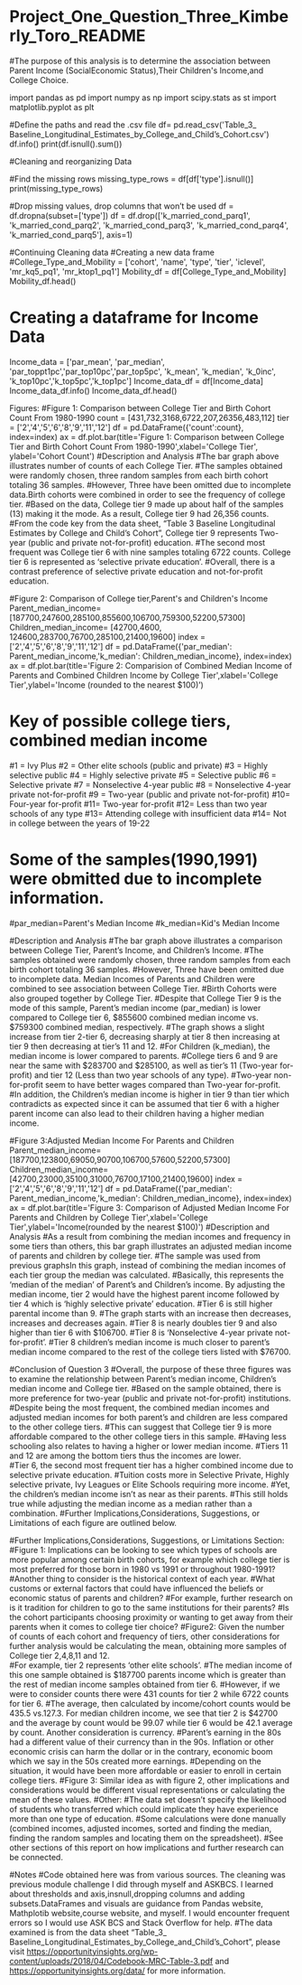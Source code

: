 # Project_One_Question_Three_Kimberly_Toro_README

#The purpose of this analysis is to determine the association between Parent Income (SocialEconomic Status),Their Children's Income,and College Choice. 

import pandas as pd
import numpy as np
import scipy.stats as st
import matplotlib.pyplot as plt



#Define the paths and read the .csv file
df= pd.read_csv('Table_3_ Baseline_Longitudinal_Estimates_by_College_and_Child’s_Cohort.csv')
df.info()
print(df.isnull().sum())


#Cleaning and reorganizing Data 


#Find the missing rows 
missing_type_rows = df[df['type'].isnull()]
print(missing_type_rows)


#Drop missing values, drop columns that won’t be used 
df = df.dropna(subset=['type'])
df = df.drop(['k_married_cond_parq1', 'k_married_cond_parq2', 'k_married_cond_parq3', 'k_married_cond_parq4', 'k_married_cond_parq5'], axis=1)


#Continuing Cleaning data 
#Creating a new data frame
#College_Type_and_Mobility = ['cohort', 'name', 'type', 'tier', 'iclevel', 'mr_kq5_pq1', 'mr_ktop1_pq1']
Mobility_df = df[College_Type_and_Mobility]
Mobility_df.head()


# Creating a dataframe for Income Data
Income_data = ['par_mean', 'par_median', 'par_toppt1pc','par_top10pc','par_top5pc',
                  'k_mean', 'k_median', 'k_0inc', 'k_top10pc','k_top5pc','k_top1pc']
Income_data_df = df[Income_data]
Income_data_df.info()
Income_data_df.head()


Figures:
#Figure 1: Comparison between College Tier and Birth Cohort Count From 1980-1990
count = [431,732,3168,6722,207,26356,483,112]
tier = ['2','4','5','6','8','9','11','12']
df = pd.DataFrame({'count':count}, index=index)
ax = df.plot.bar(title='Figure 1: Comparison between College Tier and Birth Cohort Count From 1980-1990',xlabel='College Tier', ylabel='Cohort Count')
#Description and Analysis
#The bar graph above illustrates number of counts of each College Tier. 
#The samples obtained were randomly chosen, three random samples from each birth cohort totaling 36 samples. 
#However, Three have been omitted due to incomplete data.Birth cohorts were combined in order to see the frequency of college tier. 
#Based on the data, College tier 9 made up about half of the samples (13) making it the mode. As a result, College tier 9 had 26,356 counts. 
#From the code key from the data sheet, “Table 3 Baseline Longitudinal Estimates by College and Child’s Cohort”, College tier 9 represents Two-year (public and private not-for-profit) education.
#The second most frequent was College tier 6 with nine samples totaling 6722 counts. College tier 6 is represented as ‘selective private education’. 
#Overall, there is a contrast preference of selective private education and not-for-profit education.


#Figure 2: Comparison of College tier,Parent's and Children's Income
Parent_median_income= [187700,247600,285100,855600,106700,759300,52200,57300]
Children_median_income= [42700,4600, 124600,283700,76700,285100,21400,19600]
index = ['2','4','5','6','8','9','11','12']
df = pd.DataFrame({'par_median': Parent_median_income,'k_median': Children_median_income}, index=index)
ax = df.plot.bar(title='Figure 2: Comparision of Combined Median Income of Parents and Combined Children Income by College Tier',xlabel='College Tier',ylabel='Income (rounded to the nearest $100)’)
# Key of possible college tiers, combined median income
#1 = Ivy Plus 
#2 = Other elite schools (public and private) 
#3 = Highly selective public 
#4 = Highly selective private 
#5 = Selective public 
#6 = Selective private 
#7 = Nonselective 4-year public 
#8 = Nonselective 4-year private not-for-profit 
#9 = Two-year (public and private not-for-profit) 
#10= Four-year for-profit 
#11= Two-year for-profit 
#12= Less than two year schools of any type 
#13= Attending college with insufficient data 
#14= Not in college between the years of 19-22
# Some of the samples(1990,1991) were obmitted due to incomplete information. 
#par_median=Parent's Median Income
#k_median=Kid's Median Income 


#Description and Analysis
#The bar graph above illustrates a comparison between College Tier, Parent’s Income, and Children’s Income. 
#The samples obtained were randomly chosen, three random samples from each birth cohort totaling 36 samples. 
#However, Three have been omitted due to incomplete data. Median Incomes of Parents and Children were combined to see association between College Tier.
#Birth Cohorts were also grouped together by College Tier. 
#Despite that College Tier 9 is the mode of this sample, Parent’s median income (par_median) is lower compared to College tier 6, $855600 combined median income vs. $759300 combined median, respectively. 
#The graph shows a slight increase from tier 2-tier 6, decreasing sharply at tier 8 then increasing at tier 9 then decreasing at tier’s 11 and 12. 
#For Children (k_median), the median income is lower compared to parents. 
#College tiers 6 and 9 are near the same with $283700 and $285100, as well as tier’s 11 (Two-year for-profit) and tier 12 (Less than two year schools of any type).
#Two-year non-for-profit seem to have better wages compared than Two-year for-profit.
#In addition, the Children’s median income is higher in tier 9 than tier which contradicts as expected since it can be assumed that tier 6 with a higher parent income can also lead to their children having a higher median income. 


#Figure 3:Adjusted Median Income For Parents and Children
Parent_median_income= [187700,123800,69050,90700,106700,57600,52200,57300]
Children_median_income= [42700,23000,35100,31000,76700,17100,21400,19600]
index = ['2','4','5','6','8','9','11','12']
df = pd.DataFrame({'par_median': Parent_median_income,'k_median': Children_median_income}, index=index)
ax = df.plot.bar(title='Figure 3: Comparison of Adjusted Median Income For Parents and Children by College Tier',xlabel='College Tier',ylabel='Income(rounded by the nearest $100)')
#Description and Analysis 
#As a result from combining the median incomes and frequency in some tiers than others, this bar graph illustrates an adjusted median income of parents and children by college tier. 
#The sample was used from previous graphsIn this graph, instead of combining the median incomes of each tier group the median was calculated. 
#Basically, this represents the ‘median of the median’ of Parent’s and Children’s income. By adjusting the median income, tier 2 would have the highest parent income followed by tier 4 which is ‘highly selective private’ education. 
#Tier 6 is still higher parental income than 9. 
#The graph starts with an increase then decreases, increases and decreases again. 
#Tier 8 is nearly doubles  tier 9 and also higher than tier 6 with $106700. 
#Tier 8 is ‘Nonselective 4-year private not-for-profit’. 
#Tier 8 children’s median income is much closer to parent’s median income compared to the rest of the college tiers listed with $76700.  

#Conclusion of Question 3
#Overall, the purpose of these three figures was to examine the relationship between Parent’s median income, Children’s median income and College tier. #Based on the sample obtained, there is more preference for two-year (public and private not-for-profit) institutions. 
#Despite being the most frequent, the combined median incomes and adjusted median incomes for both parent’s and children are less compared to the other college tiers. 
#This can suggest that College tier 9 is more affordable compared to the other college tiers in this sample. 
#Having less schooling also relates to having a higher or lower median income. 
#Tiers 11 and 12 are among the bottom tiers thus the incomes are lower.  
#Tier 6, the second most frequent tier  has a higher combined income due to selective private education. 
#Tuition costs more in Selective Private, Highly selective private, Ivy Leagues or Elite Schools requiring more income. 
#Yet, the children’s median income isn’t as near as their parents. 
#This still holds true while adjusting the median income as a median rather than a combination. 
#Further Implications,Considerations, Suggestions, or Limitations of each figure are outlined below.


#Further Implications,Considerations, Suggestions, or Limitations Section:
#Figure 1: Implications can be looking to see which types of schools are more popular among certain birth cohorts, for example which college tier is most preferred for those born in 1980 vs 1991 or throughout 1980-1991? 
#Another thing to consider is the historical context of each year. 
#What customs or external factors that could have influenced the beliefs or economic status of parents and children?
#For example, further research on  is it tradition for children to go to the same institutions for their parents? 
#Is the cohort participants choosing proximity or wanting to get away from their parents when it comes to college tier choice? 
#Figure2: Given the number of counts of each cohort and frequency of tiers, other considerations for further analysis would be calculating the mean, obtaining more samples of College tier 2,4,8,11 and 12.  
#For example, tier 2 represents ‘other elite schools’. 
#The median income of this one sample obtained is $187700 parents income which is greater than the rest of median income samples obtained from tier 6. 
#However, if we were to consider counts there were 431 counts for tier 2 while 6722 counts for tier 6. 
#The average, then calculated by income/cohort counts would be 435.5 vs.127.3. For median children income, we see that tier 2 is $42700 and the average by count would be 99.07 while tier 6 would be 42.1 average by count. Another consideration is currency. 
#Parent’s earning in the 80s had a different value of their currency than in the 90s. Inflation or other economic crisis can harm the dollar or in the contrary, economic boom which we say in the 50s created more earnings.
#Depending on the situation, it would have been more affordable or easier to enroll in certain college tiers. 
#Figure 3: Similar idea as with figure 2, other implications and considerations would be different visual representations or calculating the mean of these values. 
#Other: 
#The data set doesn’t specify the likelihood of students who transferred which could implicate they have experience more than one type of education. 
#Some calculations were done manually (combined incomes, adjusted incomes, sorted and finding the median, finding the random samples and locating them on the spreadsheet).
#See other sections of this report on how implications and further research can be connected. 


#Notes
#Code obtained here was from various sources. The cleaning was previous module challenge I did through myself and ASKBCS. I learned about thresholds and axis,insnull,dropping columns and adding subsets.DataFrames and visuals are guidance from Pandas website, Mathplotib website,course website, and myself. I would encounter frequent errors so I would use ASK BCS and Stack Overflow for help.
#The data examined is from the data sheet “Table_3_ Baseline_Longitudinal_Estimates_by_College_and_Child’s_Cohort”, please visit https://opportunityinsights.org/wp-content/uploads/2018/04/Codebook-MRC-Table-3.pdf and https://opportunityinsights.org/data/ for more information. 

